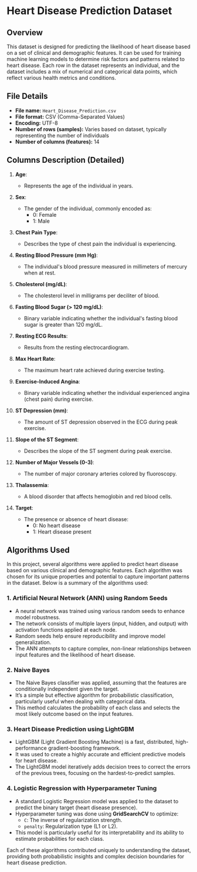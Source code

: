 # Heart Disease Prediction Dataset

## Overview

This dataset is designed for predicting the likelihood of heart disease based on a set of clinical and demographic features. It can be used for training machine learning models to determine risk factors and patterns related to heart disease. Each row in the dataset represents an individual, and the dataset includes a mix of numerical and categorical data points, which reflect various health metrics and conditions.

## File Details

- **File name:** `Heart_Disease_Prediction.csv`
- **File format:** CSV (Comma-Separated Values)
- **Encoding:** UTF-8
- **Number of rows (samples):** Varies based on dataset, typically representing the number of individuals
- **Number of columns (features):** 14

## Columns Description (Detailed)

1. **Age**: 
   - Represents the age of the individual in years.
   
2. **Sex**: 
   - The gender of the individual, commonly encoded as:
     - 0: Female
     - 1: Male

3. **Chest Pain Type**:
   - Describes the type of chest pain the individual is experiencing.

4. **Resting Blood Pressure (mm Hg)**:
   - The individual's blood pressure measured in millimeters of mercury when at rest.

5. **Cholesterol (mg/dL)**:
   - The cholesterol level in milligrams per deciliter of blood.

6. **Fasting Blood Sugar (> 120 mg/dL)**:
   - Binary variable indicating whether the individual's fasting blood sugar is greater than 120 mg/dL.

7. **Resting ECG Results**:
   - Results from the resting electrocardiogram.

8. **Max Heart Rate**:
   - The maximum heart rate achieved during exercise testing.

9. **Exercise-Induced Angina**:
   - Binary variable indicating whether the individual experienced angina (chest pain) during exercise.

10. **ST Depression (mm)**:
    - The amount of ST depression observed in the ECG during peak exercise.

11. **Slope of the ST Segment**:
    - Describes the slope of the ST segment during peak exercise.

12. **Number of Major Vessels (0-3)**:
    - The number of major coronary arteries colored by fluoroscopy.

13. **Thalassemia**:
    - A blood disorder that affects hemoglobin and red blood cells.

14. **Target**:
    - The presence or absence of heart disease:
      - 0: No heart disease
      - 1: Heart disease present

## Algorithms Used

In this project, several algorithms were applied to predict heart disease based on various clinical and demographic features. Each algorithm was chosen for its unique properties and potential to capture important patterns in the dataset. Below is a summary of the algorithms used:

### 1. Artificial Neural Network (ANN) using Random Seeds
   - A neural network was trained using various random seeds to enhance model robustness.
   - The network consists of multiple layers (input, hidden, and output) with activation functions applied at each node.
   - Random seeds help ensure reproducibility and improve model generalization.
   - The ANN attempts to capture complex, non-linear relationships between input features and the likelihood of heart disease.

### 2. Naive Bayes
   - The Naive Bayes classifier was applied, assuming that the features are conditionally independent given the target.
   - It’s a simple but effective algorithm for probabilistic classification, particularly useful when dealing with categorical data.
   - This method calculates the probability of each class and selects the most likely outcome based on the input features.

### 3. Heart Disease Prediction using LightGBM
   - LightGBM (Light Gradient Boosting Machine) is a fast, distributed, high-performance gradient-boosting framework.
   - It was used to create a highly accurate and efficient predictive models for heart disease.
   - The LightGBM model iteratively adds decision trees to correct the errors of the previous trees, focusing on the hardest-to-predict samples.

### 4. Logistic Regression with Hyperparameter Tuning
   - A standard Logistic Regression model was applied to the dataset to predict the binary target (heart disease presence).
   - Hyperparameter tuning was done using **GridSearchCV** to optimize:
     - `C`: The inverse of regularization strength.
     - `penalty`: Regularization type (L1 or L2).
   - This model is particularly useful for its interpretability and its ability to estimate probabilities for each class.

Each of these algorithms contributed uniquely to understanding the dataset, providing both probabilistic insights and complex decision boundaries for heart disease prediction.
